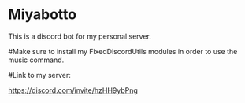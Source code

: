 # Miyabotto

This is a discord bot for my personal server.

#Make sure to install my FixedDiscordUtils modules in order to use the music command.

#Link to my server:

https://discord.com/invite/hzHH9ybPng
